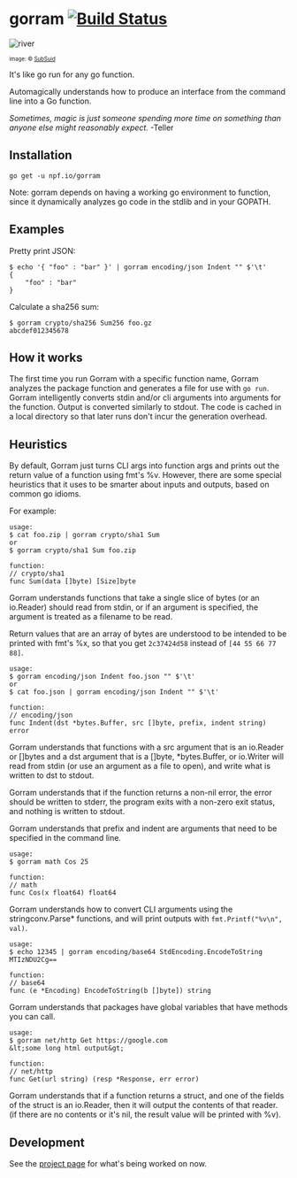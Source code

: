 # gorram [![Build Status](https://drone.io/github.com/natefinch/gorram/status.png)](https://drone.io/github.com/natefinch/gorram/latest)
![river](https://cloud.githubusercontent.com/assets/3185864/18798443/97829e60-81a0-11e6-99a2-d8a788dd9279.jpg)

<sup><sub>image: &copy; [SubSuid](http://subsuid.deviantart.com/art/River-Tam-Speed-Drawing-282223915)</sub></sup>

It's like go run for any go function.

Automagically understands how to produce an interface from the command line into
a Go function.

*Sometimes, magic is just someone spending more time on something than anyone else might reasonably expect.* -Teller

## Installation

```
go get -u npf.io/gorram
```

Note: gorram depends on having a working go environment to function, since it
dynamically analyzes go code in the stdlib and in your GOPATH.

## Examples

Pretty print JSON:

```
$ echo '{ "foo" : "bar" }' | gorram encoding/json Indent "" $'\t'
{
    "foo" : "bar"
}
```

Calculate a sha256 sum:

```
$ gorram crypto/sha256 Sum256 foo.gz
abcdef012345678
```


## How it works

The first time you run Gorram with a specific function name, Gorram analyzes the
package function and generates a file for use with `go run`.  Gorram
intelligently converts stdin and/or cli arguments into arguments for the
function. Output is converted similarly to stdout.  The code is cached in a
local directory so that later runs don't incur the generation overhead.

## Heuristics

By default, Gorram just turns CLI args into function args and prints out the
return value of a function using fmt's %v.  However, there are some special
heuristics that it uses to be smarter about inputs and outputs, based on common
go idioms.

For example:

```
usage:
$ cat foo.zip | gorram crypto/sha1 Sum
or
$ gorram crypto/sha1 Sum foo.zip

function:
// crypto/sha1
func Sum(data []byte) [Size]byte
```

Gorram understands functions that take a single slice of bytes (or an io.Reader)
should read from stdin, or if an argument is specified, the argument is treated
as a filename to be read.

Return values that are an array of bytes are understood to be intended to be
printed with fmt's %x, so that you get `2c37424d58` instead of `[44 55 66 77
88]`.

```
usage:
$ gorram encoding/json Indent foo.json "" $'\t'
or
$ cat foo.json | gorram encoding/json Indent "" $'\t'

function:
// encoding/json
func Indent(dst *bytes.Buffer, src []byte, prefix, indent string) error
```

Gorram understands that functions with a src argument that is an io.Reader or
[]bytes and a dst argument that is a []byte, *bytes.Buffer, or io.Writer will
read from stdin (or use an argument as a file to open), and write what is
written to dst to stdout.

Gorram understands that if the function returns a non-nil error, the error
should be written to stderr, the program exits with a non-zero exit status, and
nothing is written to stdout.

Gorram understands that prefix and indent are arguments that need to be
specified in the command line.


```
usage:
$ gorram math Cos 25

function:
// math
func Cos(x float64) float64
```

Gorram understands how to convert CLI arguments using the stringconv.Parse*
functions, and will print outputs with `fmt.Printf("%v\n", val)`.


```
usage:
$ echo 12345 | gorram encoding/base64 StdEncoding.EncodeToString
MTIzNDU2Cg==

function:
// base64
func (e *Encoding) EncodeToString(b []byte]) string
```
Gorram understands that packages have global variables that have methods you can
call.

```
usage: 
$ gorram net/http Get https://google.com
&lt;some long html output&gt;

function:
// net/http
func Get(url string) (resp *Response, err error)
```

Gorram understands that if a function returns a struct, and one of the fields of
the struct is an io.Reader, then it will output the contents of that reader.  
(if there are no contents or it's nil, the result value will be printed with
%v).

## Development

See the [project page](https://github.com/natefinch/gorram/projects/1) for what's
being worked on now. 